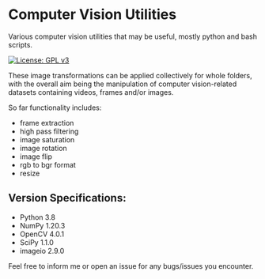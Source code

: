 # Computer Vision Utilities

Various computer vision utilities that may be useful, mostly python and bash scripts.

[![License: GPL v3](https://img.shields.io/badge/License-GPLv3-blue.svg)](https://www.gnu.org/licenses/gpl-3.0)

These image transformations can be applied collectively for whole folders, with the 
overall aim being the manipulation of computer vision-related datasets containing 
videos, frames and/or images.

So far functionality includes:
* frame extraction
* high pass filtering
* image saturation
* image rotation
* image flip
* rgb to bgr format
* resize


## Version Specifications:
- Python 3.8
- NumPy 1.20.3
- OpenCV 4.0.1
- SciPy 1.1.0
- imageio 2.9.0

Feel free to inform me or open an issue for any bugs/issues you encounter.

